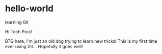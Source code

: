 # hello-world
learning Git

Hi Tech Pros!

BTG here, I'm just an old dog trying to learn new tricks!
This is my first time ever using Git...
Hopefully it goes well!
